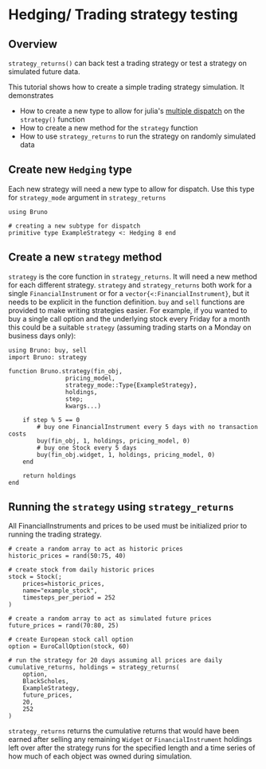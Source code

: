# Hedging/ Trading strategy testing

## Overview
`strategy_returns()` can back test a trading strategy or test a strategy on simulated future data. 

This tutorial shows how to create a simple trading strategy simulation. It demonstrates 
* How to create a new type to allow for julia's [multiple dispatch](https://docs.julialang.org/en/v1/manual/methods/) on the `strategy()` function
* How to create a new method for the `strategy` function
* How to use `strategy_returns` to run the strategy on randomly simulated data

## Create new `Hedging` type
Each new strategy will need a new type to allow for dispatch. Use this type for `strategy_mode` argument in `strategy_returns`

```
using Bruno

# creating a new subtype for dispatch
primitive type ExampleStrategy <: Hedging 8 end
```

## Create a new `strategy` method
`strategy` is the core function in `strategy_returns`. It will need a new method for each different strategy. `strategy` and `strategy_returns` both work for a single `FinancialInstrument` or for a `vector{<:FinancialInstrument}`, but it needs to be explicit in the function definition. `buy` and `sell` functions are provided to make writing strategies easier.
For example, if you wanted to buy a single call option and the underlying stock every Friday for a month this could be a suitable `strategy` (assuming trading starts on a Monday on business days only):
```
using Bruno: buy, sell
import Bruno: strategy

function Bruno.strategy(fin_obj, 
                pricing_model, 
                strategy_mode::Type{ExampleStrategy},
                holdings,
                step;
                kwargs...)

    if step % 5 == 0
        # buy one FinancialInstrument every 5 days with no transaction costs
        buy(fin_obj, 1, holdings, pricing_model, 0) 
        # buy one Stock every 5 days
        buy(fin_obj.widget, 1, holdings, pricing_model, 0) 
    end

    return holdings
end
```

## Running the `strategy` using `strategy_returns`
All FinancialInstruments and prices to be used must be initialized prior to running the trading strategy. 

```
# create a random array to act as historic prices
historic_prices = rand(50:75, 40)

# create stock from daily historic prices
stock = Stock(;
    prices=historic_prices, 
    name="example_stock", 
    timesteps_per_period = 252
)

# create a random array to act as simulated future prices
future_prices = rand(70:80, 25)

# create European stock call option
option = EuroCallOption(stock, 60)

# run the strategy for 20 days assuming all prices are daily
cumulative_returns, holdings = strategy_returns(
    option, 
    BlackScholes, 
    ExampleStrategy,
    future_prices, 
    20, 
    252
)
```

`strategy_returns` returns the cumulative returns that would have been earned after selling any remaining `Widget` or `FinancialInstrument` holdings left over after the strategy runs for the specified length and a time series of how much of each object was owned during simulation.